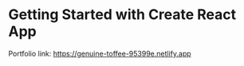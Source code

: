 # Getting Started with Create React App
Portfolio link:
https://genuine-toffee-95399e.netlify.app


